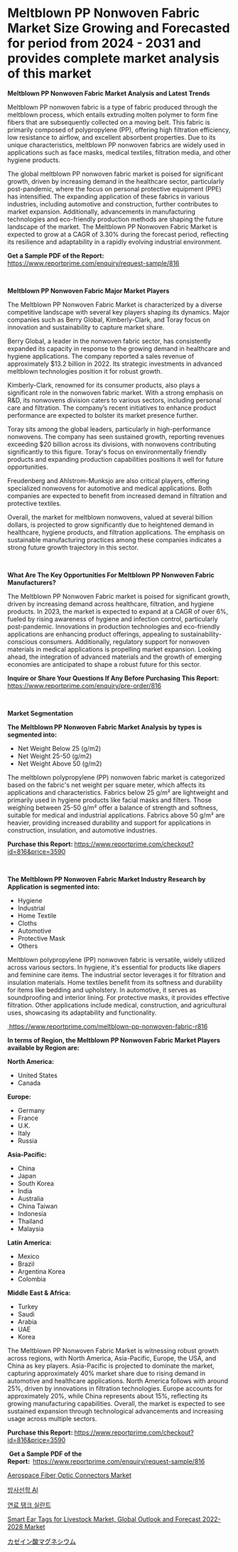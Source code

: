 <p><h1>Meltblown PP Nonwoven Fabric Market Size Growing and Forecasted for period from 2024 - 2031 and provides complete market analysis of this market</h1></p><p><strong>Meltblown PP Nonwoven Fabric Market Analysis and Latest Trends</strong></p>
<p><p>Meltblown PP nonwoven fabric is a type of fabric produced through the meltblown process, which entails extruding molten polymer to form fine fibers that are subsequently collected on a moving belt. This fabric is primarily composed of polypropylene (PP), offering high filtration efficiency, low resistance to airflow, and excellent absorbent properties. Due to its unique characteristics, meltblown PP nonwoven fabrics are widely used in applications such as face masks, medical textiles, filtration media, and other hygiene products.</p><p>The global meltblown PP nonwoven fabric market is poised for significant growth, driven by increasing demand in the healthcare sector, particularly post-pandemic, where the focus on personal protective equipment (PPE) has intensified. The expanding application of these fabrics in various industries, including automotive and construction, further contributes to market expansion. Additionally, advancements in manufacturing technologies and eco-friendly production methods are shaping the future landscape of the market. The Meltblown PP Nonwoven Fabric Market is expected to grow at a CAGR of 3.30% during the forecast period, reflecting its resilience and adaptability in a rapidly evolving industrial environment.</p></p>
<p><strong>Get a Sample PDF of the Report:&nbsp;</strong> <a href="https://www.reportprime.com/enquiry/request-sample/816">https://www.reportprime.com/enquiry/request-sample/816</a></p>
<p>&nbsp;</p>
<p><strong>Meltblown PP Nonwoven Fabric Major Market Players</strong></p>
<p><p>The Meltblown PP Nonwoven Fabric Market is characterized by a diverse competitive landscape with several key players shaping its dynamics. Major companies such as Berry Global, Kimberly-Clark, and Toray focus on innovation and sustainability to capture market share. </p><p>Berry Global, a leader in the nonwoven fabric sector, has consistently expanded its capacity in response to the growing demand in healthcare and hygiene applications. The company reported a sales revenue of approximately $13.2 billion in 2022. Its strategic investments in advanced meltblown technologies position it for robust growth.</p><p>Kimberly-Clark, renowned for its consumer products, also plays a significant role in the nonwoven fabric market. With a strong emphasis on R&D, its nonwovens division caters to various sectors, including personal care and filtration. The company’s recent initiatives to enhance product performance are expected to bolster its market presence further.</p><p>Toray sits among the global leaders, particularly in high-performance nonwovens. The company has seen sustained growth, reporting revenues exceeding $20 billion across its divisions, with nonwovens contributing significantly to this figure. Toray's focus on environmentally friendly products and expanding production capabilities positions it well for future opportunities.</p><p>Freudenberg and Ahlstrom-Munksjo are also critical players, offering specialized nonwovens for automotive and medical applications. Both companies are expected to benefit from increased demand in filtration and protective textiles.</p><p>Overall, the market for meltblown nonwovens, valued at several billion dollars, is projected to grow significantly due to heightened demand in healthcare, hygiene products, and filtration applications. The emphasis on sustainable manufacturing practices among these companies indicates a strong future growth trajectory in this sector.</p></p>
<p>&nbsp;</p>
<p><strong>What Are The Key Opportunities For Meltblown PP Nonwoven Fabric Manufacturers?</strong></p>
<p><p>The Meltblown PP Nonwoven Fabric market is poised for significant growth, driven by increasing demand across healthcare, filtration, and hygiene products. In 2023, the market is expected to expand at a CAGR of over 6%, fueled by rising awareness of hygiene and infection control, particularly post-pandemic. Innovations in production technologies and eco-friendly applications are enhancing product offerings, appealing to sustainability-conscious consumers. Additionally, regulatory support for nonwoven materials in medical applications is propelling market expansion. Looking ahead, the integration of advanced materials and the growth of emerging economies are anticipated to shape a robust future for this sector.</p></p>
<p><strong>Inquire or Share Your Questions If Any Before Purchasing This Report:</strong> <a href="https://www.reportprime.com/enquiry/pre-order/816">https://www.reportprime.com/enquiry/pre-order/816</a></p>
<p>&nbsp;</p>
<p><strong>Market Segmentation</strong></p>
<p><strong>The Meltblown PP Nonwoven Fabric Market Analysis by types is segmented into:</strong></p>
<p><ul><li>Net Weight Below 25 (g/m2)</li><li>Net Weight 25-50 (g/m2)</li><li>Net Weight Above 50 (g/m2)</li></ul></p>
<p><p>The meltblown polypropylene (PP) nonwoven fabric market is categorized based on the fabric's net weight per square meter, which affects its applications and characteristics. Fabrics below 25 g/m² are lightweight and primarily used in hygiene products like facial masks and filters. Those weighing between 25-50 g/m² offer a balance of strength and softness, suitable for medical and industrial applications. Fabrics above 50 g/m² are heavier, providing increased durability and support for applications in construction, insulation, and automotive industries.</p></p>
<p><strong>Purchase this Report:&nbsp;</strong><a href="https://www.reportprime.com/checkout?id=816&price=3590">https://www.reportprime.com/checkout?id=816&price=3590</a></p>
<p>&nbsp;</p>
<p><strong>The Meltblown PP Nonwoven Fabric Market Industry Research by Application is segmented into:</strong></p>
<p><ul><li>Hygiene</li><li>Industrial</li><li>Home Textile</li><li>Cloths</li><li>Automotive</li><li>Protective Mask</li><li>Others</li></ul></p>
<p><p>Meltblown polypropylene (PP) nonwoven fabric is versatile, widely utilized across various sectors. In hygiene, it's essential for products like diapers and feminine care items. The industrial sector leverages it for filtration and insulation materials. Home textiles benefit from its softness and durability for items like bedding and upholstery. In automotive, it serves as soundproofing and interior lining. For protective masks, it provides effective filtration. Other applications include medical, construction, and agricultural uses, showcasing its adaptability and functionality.</p></p>
<p><a href="https://www.reportprime.com/meltblown-pp-nonwoven-fabric-r816">&nbsp;https://www.reportprime.com/meltblown-pp-nonwoven-fabric-r816</a></p>
<p><strong>In terms of Region, the Meltblown PP Nonwoven Fabric Market Players available by Region are:</strong></p>
<p>
    <p> <strong> North America: </strong>
        <ul>
            <li>United States</li>
            <li>Canada</li>
        </ul>
        </p> 
    <p> <strong> Europe: </strong>
        <ul>
            <li>Germany</li>
            <li>France</li>
            <li>U.K.</li>
            <li>Italy</li>
            <li>Russia</li>
        </ul>
        </p> 
    <p> <strong> Asia-Pacific: </strong>
        <ul>
            <li>China</li>
            <li>Japan</li>
            <li>South Korea</li>
            <li>India</li>
            <li>Australia</li>
            <li>China Taiwan</li>
            <li>Indonesia</li>
            <li>Thailand</li>
            <li>Malaysia</li>
        </ul>
        </p> 
    <p> <strong> Latin America: </strong>
        <ul>
            <li>Mexico</li>
            <li>Brazil</li>
            <li>Argentina Korea</li>
            <li>Colombia</li>
        </ul>
        </p> 
    <p> <strong> Middle East & Africa: </strong>
        <ul>
            <li>Turkey</li>
            <li>Saudi</li>
            <li>Arabia</li>
            <li>UAE</li>
            <li>Korea</li>
        </ul>
    </p>
    </p>
<p><p>The Meltblown PP Nonwoven Fabric Market is witnessing robust growth across regions, with North America, Asia-Pacific, Europe, the USA, and China as key players. Asia-Pacific is projected to dominate the market, capturing approximately 40% market share due to rising demand in automotive and healthcare applications. North America follows with around 25%, driven by innovations in filtration technologies. Europe accounts for approximately 20%, while China represents about 15%, reflecting its growing manufacturing capabilities. Overall, the market is expected to see sustained expansion through technological advancements and increasing usage across multiple sectors.</p></p>
<p><strong>Purchase this Report: </strong><a href="https://www.reportprime.com/checkout?id=816&price=3590">https://www.reportprime.com/checkout?id=816&price=3590</a></p>
<p>&nbsp;<strong>Get a Sample PDF of the Report:&nbsp;&nbsp;</strong><a href="https://www.reportprime.com/enquiry/request-sample/816">https://www.reportprime.com/enquiry/request-sample/816</a></p>
<p><strong></strong></p>
<p><p><a href="https://issuu.com/reportprime-2/docs/aerospace-fiber-optic-connectors-ma_453ac05a514db3">Aerospace Fiber Optic Connectors Market</a></p><p><a href="https://medium.com/@brendanmata77/%EC%A0%84-%EC%84%B8%EA%B3%84-%EB%B0%A9%EC%82%AC%EC%84%A0%ED%95%99-ai-%EC%8B%9C%EC%9E%A5%EC%9D%98-%EC%8B%9C%EC%9E%A5-%EB%8F%99%ED%96%A5-%EC%98%88%EC%B8%A1-%EB%B0%8F-%EB%B6%84%EC%84%9D-2024-2031-c306fe41e7fe">방사선학 AI</a></p><p><a href="https://medium.com/@brendanmata77/%EC%97%B0%EB%A3%8C-%ED%83%B1%ED%81%AC-%EC%8B%A4%EB%9E%80%ED%8A%B8-%EC%8B%9C%EC%9E%A5-%EA%B7%9C%EB%AA%A8-%EC%A0%90%EC%9C%A0%EC%9C%A8-%EB%B0%8F-%ED%8A%B8%EB%A0%8C%EB%93%9C-%EB%B6%84%EC%84%9D-%EB%B3%B4%EA%B3%A0%EC%84%9C-%EC%B5%9C%EC%A2%85-%EC%9A%A9%EB%8F%84-%EC%9E%90%EB%8F%99%EC%B0%A8-%ED%95%AD%EA%B3%B5-%EC%9A%B0%EC%A3%BC-%EC%9B%90%EC%9E%90%EC%9E%AC%EB%B3%84-2031%EB%85%84%EA%B9%8C%EC%A7%80%EC%9D%98-%EC%A0%84%EB%A7%9D-13082b02f530">연료 탱크 실란트</a></p><p><a href="https://www.linkedin.com/pulse/smart-ear-tags-livestock-market-global-outlook-forecast-2022-2028-garpf?trackingId=aThCLGvmSsyFz0rTw9AqVA%3D%3D">Smart Ear Tags for Livestock Market, Global Outlook and Forecast 2022-2028 Market</a></p><p><a href="https://medium.com/@ertg45hg/%E5%B0%86%E6%9D%A5%E3%81%AE%E4%B8%96%E7%95%8C%E3%81%AE%E3%83%9E%E3%82%B0%E3%83%8D%E3%82%B7%E3%82%A6%E3%83%A0%E3%82%B1%E3%82%A4%E3%82%B7%E3%83%B3%E5%B8%82%E5%A0%B4%E3%81%AE%E3%83%88%E3%83%AC%E3%83%B3%E3%83%89-2024%E5%B9%B4%E3%81%8B%E3%82%892031%E5%B9%B4%E3%81%BE%E3%81%A7%E3%81%AE%E5%B8%82%E5%A0%B4%E6%B4%9E%E5%AF%9F%E3%81%A8%E5%88%86%E6%9E%90-158%E3%83%9A%E3%83%BC%E3%82%B8-f1d9860c79c8">カゼイン酸マグネシウム</a></p></p>